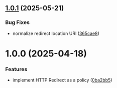 ## [1.0.1](https://github.com/gravitee-io/gravitee-policy-http-redirect/compare/1.0.0...1.0.1) (2025-05-21)


### Bug Fixes

* normalize redirect location URI ([365cae8](https://github.com/gravitee-io/gravitee-policy-http-redirect/commit/365cae8ab0531d0a2f208480cb537f7a68f5da99))

# 1.0.0 (2025-04-18)


### Features

* implement HTTP Redirect as a policy ([0ba2bb5](https://github.com/gravitee-io/gravitee-policy-http-redirect/commit/0ba2bb59f24ed54807771955f45248de42685396))
